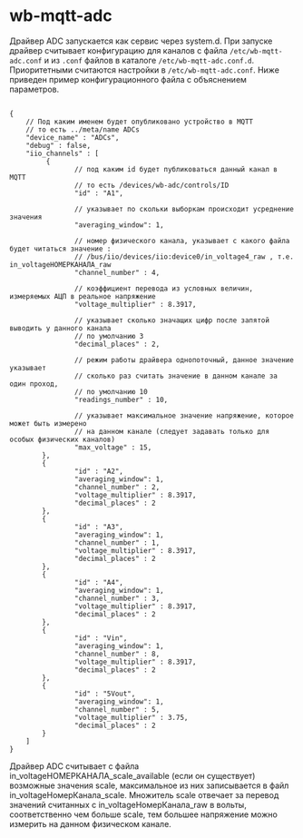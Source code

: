 wb-mqtt-adc
==========
Драйвер ADC запускается как сервис через system.d.
При запуске драйвер считывает конфигурацию для каналов с файла `/etc/wb-mqtt-adc.conf` и из `.conf` файлов в каталоге `/etc/wb-mqtt-adc.conf.d`. Приоритетными считаются настройки в `/etc/wb-mqtt-adc.conf`.
Ниже приведен пример конфигурационного файла с объяснением параметров.
```

{
    // Под каким именем будет опубликовано устройство в MQTT
    // то есть ../meta/name ADCs
    "device_name" : "ADCs",
    "debug" : false,
    "iio_channels" : [
         {
                // под каким id будет публиковаться данный канал в MQTT
                // то есть /devices/wb-adc/controls/ID
                "id" : "A1",

                // указывает по скольки выборкам происходит усреднение значения
                "averaging_window": 1,

                // номер физического канала, указывает с какого файла будет читаться значение :
                // /bus/iio/devices/iio:device0/in_voltage4_raw , т.е. in_voltageНОМЕРКАНАЛА_raw
                "channel_number" : 4,

                // коэффициент перевода из условных величин, измеряемых АЦП в реальное напряжение
                "voltage_multiplier" : 8.3917,
    
                // указывает сколько значащих цифр после запятой выводить у данного канала
                // по умолчанию 3
                "decimal_places" : 2,

                // режим работы драйвера однопоточный, данное значение указывает
                // сколько раз считать значение в данном канале за один проход,
                // по умолчанию 10
                "readings_number" : 10,

                // указывает максимальное значение напряжение, которое может быть измерено
                // на данном канале (следует задавать только для особых физических каналов)
                "max_voltage" : 15,
        },
        {
                "id" : "A2",
                "averaging_window": 1,
                "channel_number" : 2,
                "voltage_multiplier" : 8.3917,
                "decimal_places" : 2
        },
        {
                "id" : "A3",
                "averaging_window": 1,
                "channel_number" : 1,
                "voltage_multiplier" : 8.3917,
                "decimal_places" : 2
        },
        {
                "id" : "A4",
                "averaging_window": 1,
                "channel_number" : 3,
                "voltage_multiplier" : 8.3917,
                "decimal_places" : 2
        },
		{
                "id" : "Vin",
                "averaging_window": 1,
                "channel_number" : 8,
                "voltage_multiplier" : 8.3917,
                "decimal_places" : 2
        },
		{
                "id" : "5Vout",
                "averaging_window": 1,
                "channel_number" : 5,
                "voltage_multiplier" : 3.75,
                "decimal_places" : 2
        }
    ]
}
```

Драйвер ADC считывает с файла in_voltageНОМЕРКАНАЛА_scale_available (если он существует) возможные значения scale, максимальное из них записывается в файл
in_voltageНомерКанала_scale. Множитель scale отвечает за перевод значений считанных с in_voltageНомерКанала_raw в вольты, соответственно чем больше scale,
тем большее напряжение можно измерить на данном физическом канале.








